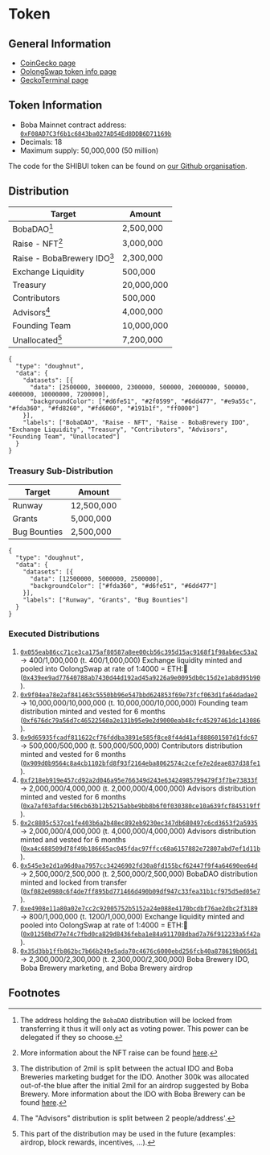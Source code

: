 # Token

## General Information

 - [CoinGecko page](https://www.coingecko.com/en/coins/shibui-dao)
 - [OolongSwap token info page](https://info.oolongswap.com/#/token/0xf08ad7c3f6b1c6843ba027ad54ed8ddb6d71169b)
 - [GeckoTerminal page](https://geckoterminal.com/boba/pools/0xce9f38532b3d1e00a88e1f3347601dbc632e7a82)

## Token Information

 - Boba Mainnet contract address: [`0xF08AD7C3f6b1c6843ba027AD54Ed8DDB6D71169b`](https://blockexplorer.boba.network/address/0xF08AD7C3f6b1c6843ba027AD54Ed8DDB6D71169b/transactions)
 - Decimals: 18
 - Maximum supply: 50,000,000 (50 million)

The code for the SHIBUI token can be found on [our Github organisation](https://github.com/ShibuiDAO/shibui/blob/main/src/contracts/shibui/Shibui.sol).

## Distribution

|            Target             |   Amount   |
| ----------------------------- | ---------- |
|          BobaDAO[^1]          |  2,500,000 |
|        Raise - NFT[^2]        |  3,000,000 |
|  Raise - BobaBrewery IDO[^3]  |  2,300,000 |
|       Exchange Liquidity      |  500,000   |
|            Treasury           | 20,000,000 |
|          Contributors         |   500,000  |
|          Advisors[^4]         |  4,000,000 |
|         Founding Team         | 10,000,000 |
|        Unallocated[^5]        |  7,200,000 |

```chart
{
  "type": "doughnut",
  "data": {
    "datasets": [{
      "data": [2500000, 3000000, 2300000, 500000, 20000000, 500000, 4000000, 10000000, 7200000],
      "backgroundColor": ["#d6fe51", "#2f0599", "#6dd477", "#e9a55c", "#fda360", "#fd8260", "#fd6060", "#191b1f", "ff0000"]
    }],
    "labels": ["BobaDAO", "Raise - NFT", "Raise - BobaBrewery IDO", "Exchange Liquidity", "Treasury", "Contributors", "Advisors", "Founding Team", "Unallocated"]
  }
}
```

### Treasury Sub-Distribution

|    Target    |   Amount   |
| ------------ | ---------- |
|    Runway    | 12,500,000 |
|    Grants    | 5,000,000  |
| Bug Bounties | 2,500,000  |

```chart
{
  "type": "doughnut",
  "data": {
    "datasets": [{
      "data": [12500000, 5000000, 2500000],
      "backgroundColor": ["#fda360", "#d6fe51", "#6dd477"]
    }],
    "labels": ["Runway", "Grants", "Bug Bounties"]
  }
}
```

### Executed Distributions

1. [`0x055eab86cc71ce3ca175af80587a8ee00cb56c395d15ac9168f1f98ab6ec53a2`](https://blockexplorer.boba.network/tx/0x055eab86cc71ce3ca175af80587a8ee00cb56c395d15ac9168f1f98ab6ec53a2/token-transfers) -> 400/1,000,000 (t. 400/1,000,000) Exchange liquidity minted and pooled into OolongSwap at rate of 1:4000 = ETH:🌊 ([`0x439ee9ad77640788ab7430d44d192ad45a9226a9e0095db0c15d2e1ab8d95b90`](https://blockexplorer.boba.network/tx/0x439ee9ad77640788ab7430d44d192ad45a9226a9e0095db0c15d2e1ab8d95b90/token-transfers)).
2. [`0x9f04ea78e2af841463c5550bb96e547bbd624853f69e73fcf063d1fa64dadae2`](https://blockexplorer.boba.network/tx/0x9f04ea78e2af841463c5550bb96e547bbd624853f69e73fcf063d1fa64dadae2/token-transfers) -> 10,000,000/10,000,000 (t. 10,000,000/10,000,000) Founding team distribution minted and vested for 6 months ([`0xf676dc79a56d7c46522560a2e131b95e9e2d9000eab48cfc45297461dc143086`](https://blockexplorer.boba.network/tx/0xf676dc79a56d7c46522560a2e131b95e9e2d9000eab48cfc45297461dc143086/internal-transactions)).
3. [`0x9d65935fcadf811622cf76fddba3891e585f8ce8f44d41af888601507d1fdc67`](https://blockexplorer.boba.network/tx/0x9d65935fcadf811622cf76fddba3891e585f8ce8f44d41af888601507d1fdc67/token-transfers) -> 500,000/500,000 (t. 500,000/500,000) Contributors distribution minted and vested for 6 months ([`0x909d0b9564c8a4cb1102bfd8f93f2164eba8062574c2cefe7e2deae837d38fe1`](https://blockexplorer.boba.network/tx/0x909d0b9564c8a4cb1102bfd8f93f2164eba8062574c2cefe7e2deae837d38fe1/internal-transactions)).
4. [`0xf218eb919e457cd92a2d046a95e766349d243e63424985799479f3f7be73833f`](https://blockexplorer.boba.network/tx/0xf218eb919e457cd92a2d046a95e766349d243e63424985799479f3f7be73833f/token-transfers) -> 2,000,000/4,000,000 (t. 2,000,000/4,000,000) Advisors distribution minted and vested for 6 months ([`0xa7af03afdac506cb63b12b5215abbe9bb8b6f0f030380ce10a639fcf845319ff`](https://blockexplorer.boba.network/tx/0xa7af03afdac506cb63b12b5215abbe9bb8b6f0f030380ce10a639fcf845319ff/internal-transactions)).
5. [`0x2c8805c537ce1fe403b6a2b48ec892eb9230ec347db680497c6cd3653f2a5935`](https://blockexplorer.boba.network/tx/0x2c8805c537ce1fe403b6a2b48ec892eb9230ec347db680497c6cd3653f2a5935/token-transfers) -> 2,000,000/4,000,000 (t. 4,000,000/4,000,000) Advisors distribution minted and vested for 6 months ([`0xa4c688509d78f49b186665ac045fdac97ffcc68a6157882e72807abd7ef1d11b`](https://blockexplorer.boba.network/tx/0xa4c688509d78f49b186665ac045fdac97ffcc68a6157882e72807abd7ef1d11b/internal-transactions)).
6. [`0x545e3e2d1a96d0aa7957cc34246902fd30a8fd155bcf62447f9f4a64690ee64d`](https://blockexplorer.boba.network/tx/0x545e3e2d1a96d0aa7957cc34246902fd30a8fd155bcf62447f9f4a64690ee64d/token-transfers) -> 2,500,000/2,500,000 (t. 2,500,000/2,500,000) BobaDAO distribution minted and locked from transfer ([`0xf082e0980c6f4de7ff895bd771466d490b09df947c33fea31b1cf975d5ed05e7`](https://blockexplorer.boba.network/tx/0xf082e0980c6f4de7ff895bd771466d490b09df947c33fea31b1cf975d5ed05e7/internal-transactions)).
7. [`0xe4908e11a80a02e7cc2c92005752b5152a24e088e4170bcdbf76ae2dbc2f3189`](https://blockexplorer.boba.network/tx/0xe4908e11a80a02e7cc2c92005752b5152a24e088e4170bcdbf76ae2dbc2f3189/token-transfers) -> 800/1,000,000 (t. 1200/1,000,000) Exchange liquidity minted and pooled into OolongSwap at rate of 1:4000 = ETH:🌊 ([`0x01250bd77e74c7fbd0ca829d8436feba1e84a911708dbad7a76f912233a5f42a`](https://blockexplorer.boba.network/tx/0x01250bd77e74c7fbd0ca829d8436feba1e84a911708dbad7a76f912233a5f42a/token-transfers)).
8. [`0x35d3bb1ffb862bc7b66b249e5ada70c4676c6000ebd256fcb40a878619b065d1`](https://blockexplorer.boba.network/tx/0x35d3bb1ffb862bc7b66b249e5ada70c4676c6000ebd256fcb40a878619b065d1/internal-transactions) -> 2,300,000/2,300,000 (t. 2,300,000/2,300,000) Boba Brewery IDO, Boba Brewery marketing, and Boba Brewery airdrop

## Footnotes

[^1]: The address holding the `BobaDAO` distribution will be locked from transferring it thus it will only act as voting power. This power can be delegated if they so choose.

[^2]: More information about the NFT raise can be found [here](./raise/NFT.html).

[^3]: The distribution of 2mil is split between the actual IDO and Boba Breweries marketing budget for the IDO. Another 300k was allocated out-of-the blue after the initial 2mil for an airdrop suggested by Boba Brewery. More information about the IDO with Boba Brewery can be found [here](./raise/BobaBreweryIDO.html).

[^4]: The "Advisors" distribution is split between 2 people/address'.

[^5]: This part of the distribution may be used in the future (examples: airdrop, block rewards, incentives, ...).
